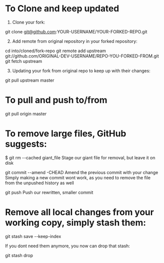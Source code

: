 # To Clone and keep updated 

1. Clone your fork:

git clone git@github.com:YOUR-USERNAME/YOUR-FORKED-REPO.git

2. Add remote from original repository in your forked repository:

cd into/cloned/fork-repo
git remote add upstream git://github.com/ORIGINAL-DEV-USERNAME/REPO-YOU-FORKED-FROM.git
git fetch upstream

3. Updating your fork from original repo to keep up with their changes:

git pull upstream master

# To pull and push to/from

git pull origin master



# To remove large files, GitHub suggests:

$ git rm --cached giant_file  Stage our giant file for removal, but leave it on disk

git commit --amend -CHEAD
Amend the previous commit with your change Simply making a new commit wont work, as you need to remove the file from the unpushed history as well

git push Push our rewritten, smaller commit


# Remove all local changes from your working copy, simply stash them:

git stash save --keep-index

If you dont need them anymore, you now can drop that stash:

git stash drop


